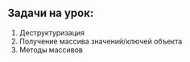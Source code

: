 ## Задачи на урок:

1. Деструктуризация
2. Получение массива значений/ключей объекта
3. Методы массивов

















